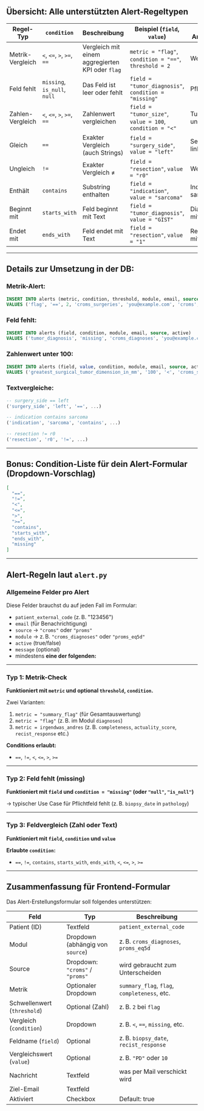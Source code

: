 ## Übersicht: Alle unterstützten Alert-Regeltypen

| Regel-Typ        | `condition`                  | Beschreibung                                     | Beispiel (`field`, `value`)                              | Typischer Anwendungsfall    |
| ---------------- | ---------------------------- | ------------------------------------------------ | -------------------------------------------------------- | --------------------------- |
| Metrik-Vergleich | `<`, `<=`, `>`, `>=`, `==`   | Vergleich mit einem aggregierten KPI oder `flag` | `metric = "flag"`, `condition = "=="`, `threshold = 2`   | Wenn Flag = red             |
| Feld fehlt       | `missing`, `is_null`, `null` | Das Feld ist leer oder fehlt                     | `field = "tumor_diagnosis"`, `condition = "missing"`     | Pflichtfeldprüfung          |
| Zahlen-Vergleich | `<`, `<=`, `>`, `>=`, `==`   | Zahlenwert vergleichen                           | `field = "tumor_size"`, `value = 100`, `condition = "<"` | Tumorgröße unter 100 mm     |
| Gleich           | `==`                         | Exakter Vergleich (auch Strings)                 | `field = "surgery_side"`, `value = "left"`               | Seite der OP ist links      |
| Ungleich         | `!=`                         | Exakter Vergleich ≠                              | `field = "resection"`, `value = "r0"`                    | Wenn NICHT r0               |
| Enthält          | `contains`                   | Substring enthalten                              | `field = "indication"`, `value = "sarcoma"`              | Indikation enthält sarcoma  |
| Beginnt mit      | `starts_with`                | Feld beginnt mit Text                            | `field = "tumor_diagnosis"`, `value = "GIST"`            | Diagnose beginnt mit „GIST“ |
| Endet mit        | `ends_with`                  | Feld endet mit Text                              | `field = "resection"`, `value = "1"`                     | Resection endet mit „1“     |

---

## Details zur Umsetzung in der DB:

### Metrik-Alert:

```sql
INSERT INTO alerts (metric, condition, threshold, module, email, source, active)
VALUES ('flag', '==', 2, 'croms_surgeries', 'you@example.com', 'croms', true);
```

### Feld fehlt:

```sql
INSERT INTO alerts (field, condition, module, email, source, active)
VALUES ('tumor_diagnosis', 'missing', 'croms_diagnoses', 'you@example.com', 'croms', true);
```

### Zahlenwert unter 100:

```sql
INSERT INTO alerts (field, value, condition, module, email, source, active)
VALUES ('greatest_surgical_tumor_dimension_in_mm', '100', '<', 'croms_surgeries', 'you@example.com', 'croms', true);
```

### Textvergleiche:

```sql
-- surgery_side == left
('surgery_side', 'left', '==', ...)

-- indication contains sarcoma
('indication', 'sarcoma', 'contains', ...)

-- resection != r0
('resection', 'r0', '!=', ...)
```

---

##  Bonus: Condition-Liste für dein Alert-Formular (Dropdown-Vorschlag)

```json
[
  "==",
  "!=",
  "<",
  "<=",
  ">",
  ">=",
  "contains",
  "starts_with",
  "ends_with",
  "missing"
]
```


---

## Alert-Regeln laut `alert.py`

### **Allgemeine Felder pro Alert**

Diese Felder brauchst du auf jeden Fall im Formular:

* `patient_external_code` (z. B. "123456")
* `email` (für Benachrichtigung)
* `source` → `"croms"` oder `"proms"`
* `module` → z. B. `"croms_diagnoses"` oder `"proms_eq5d"`
* `active` (true/false)
* `message` (optional)
* mindestens **eine der folgenden:**

---

### **Typ 1: Metrik-Check**

**Funktioniert mit `metric` und optional `threshold`, `condition`.**

Zwei Varianten:

1. `metric = "summary_flag"` (für Gesamtauswertung)
2. `metric = "flag"` (z. B. im Modul `diagnoses`)
3. `metric = irgendwas_andres` (z. B. `completeness`, `actuality_score`, `recist_response` etc.)

**Conditions erlaubt:**

* `==`, `!=`, `<`, `<=`, `>`, `>=`

---

### **Typ 2: Feld fehlt (missing)**

**Funktioniert mit `field` und `condition = "missing"` (oder `"null"`, `"is_null"`)**

→ typischer Use Case für Pflichtfeld fehlt (z. B. `biopsy_date` in `pathology`)

---

### **Typ 3: Feldvergleich (Zahl oder Text)**

**Funktioniert mit `field`, `condition` und `value`**

**Erlaubte `condition`:**

* `==`, `!=`, `contains`, `starts_with`, `ends_with`, `<`, `<=`, `>`, `>=`

---

## Zusammenfassung für Frontend-Formular

Das Alert-Erstellungsformular soll folgendes unterstützen:

| Feld                        | Typ                              | Beschreibung                                 |
| --------------------------- | -------------------------------- | -------------------------------------------- |
| Patient (ID)                | Textfeld                         | `patient_external_code`                      |
| Modul                       | Dropdown (abhängig von `source`) | z. B. `croms_diagnoses`, `proms_eq5d`        |
| Source                      | Dropdown: `"croms"` / `"proms"`  | wird gebraucht zum Unterscheiden             |
| Metrik                      | Optionaler Dropdown              | `summary_flag`, `flag`, `completeness`, etc. |
| Schwellenwert (`threshold`) | Optional (Zahl)                  | z. B. `2` bei `flag`                         |
| Vergleich (`condition`)     | Dropdown                         | z. B. `<`, `==`, `missing`, etc.             |
| Feldname (`field`)          | Optional                         | z. B. `biopsy_date`, `recist_response`       |
| Vergleichswert (`value`)    | Optional                         | z. B. `"PD"` oder `10`                       |
| Nachricht                   | Textfeld                         | was per Mail verschickt wird                 |
| Ziel-Email                  | Textfeld                         |                                              |
| Aktiviert                   | Checkbox                         | Default: true                                |

